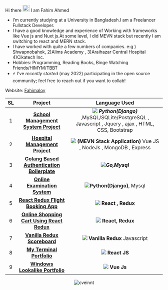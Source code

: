 Hi there <img src="https://media.giphy.com/media/hvRJCLFzcasrR4ia7z/giphy.gif" width="22">
I am Fahim Ahmed

- I’m currently studying at a University in Bangladesh.I am a Freelancer Fullstack Developer.
- I have a good knowledge and experience of Working with frameworks like Vue js and Nuxt js.At some level, I did MEVN stack but recently I am switching to react and MERN stack.
- I have worked with quite a few numbers of companies. e:g ) Shwapnobahok, 2)Alims Academy , 3)Araihazar Central Hospital 4)Cikatech Inc.
- Hobbies: Programming, Reading Books, Binge Watching Friends/HIMYM/TBBT
- ⚡ I've _recently started_ (may 2022) participating in the open source community; feel free to reach out if you want to collab!

Website: <a href="https://fahimaloy-terminal-portfolio.onrender.com/">Fahimaloy</a>

<table>
<thead>
<tr>
<th align="center">SL</th>
<th align="center">Project</th>
<th align="center">Language Used</th>
</tr>
</thead>
<tbody><tr>
<td align="center">1</td>
<td align="center"><a href="https://smsp.onrender.com"><strong>School Management System Project</strong></a></td>
<td align="center"><div class="desc"> <img src="https://img.icons8.com/color/20/000000/python--v1.png"/> <em><strong>Python(Django)</strong></em> ,MySQL/SQLite/PostgreSQL , Javascript , Jquery , ajax , HTML, CSS, Bootstrap  </div></td>
</tr>
<tr>
<td align="center">2</td>
<td align="center"><a href="#"><strong>Hospital Management Project</strong></a></td>
<td align="center"><div class="desc"><img src="https://img.icons8.com/color/20/000000/vue-js.png"/>  <strong>(MEVN Stack Application)</strong> Vue JS , NodeJs , MongoDB , Express</div></td>
</tr>
<tr>
<td align="center">3</td>
<td align="center"><a href="https://github.com/fahimaloy/goFiberAuth"><strong>Golang Based Authentication Boilerplate</strong></a></td>
<td align="center"><div class="desc"><img src="https://img.icons8.com/color/20/000000/golang.png"/><em><strong>Go,Mysql</strong></em></div></td>
</tr>
<tr>
<td align="center">4</td>
<td align="center"><a href="#"><strong>Online Examination System</strong></a></td>
<td align="center"><div class="desc"> <img src="https://img.icons8.com/color/20/000000/python--v1.png"/><strong>Python(Django)</strong>, Mysql</td>
</tr>
  <tr>
<td align="center">5</td>
<td align="center"><a href="https://github.com/fahimaloy/flight-booking-app"><strong>React Redux Flight Booking App</strong></a></td>
<td align="center"><div class="desc"> <img src="https://img.icons8.com/officel/20/000000/react.png"/> <strong>React , Redux</strong></td>
</tr>
  <tr>
<td align="center">6</td>
<td align="center"><a href="https://github.com/fahimaloy/react-redux-shopping-cart"><strong>Online Shopping Cart Using React Redux</strong></a></td>
<td align="center"><div class="desc"><img src="https://img.icons8.com/officel/20/000000/react.png"/> <strong>React, Redux</strong></td>
</tr>
<tr>
<td align="center">7</td>
<td align="center"><a href="https://github.com/fahimaloy/fahimaloy.vanilla-redux-scoreboard.io"><strong>Vanilla Redux Scoreboard</strong></a></td>
<td align="center"><div class="desc"><img src="https://img.icons8.com/officel/20/000000/js.png"/> <strong>Vanilla Redux</strong> Javascript </div></td>
</tr>
 <tr>
<td align="center">8</td>
<td align="center"><a href="https://fahimaloy-terminal-portfolio.onrender.com"><strong>My Terminal Portfolio</strong></a></td>
<td align="center"><div class="desc"><img src="https://img.icons8.com/officel/20/000000/react.png"/> <strong>React JS</strong> </div></td>
</tr>
<tr>
<td align="center">9</td>
<td align="center"><a href="https://fahimaloy-win.onrender.com"><strong>Windows Lookalike Portfolio</strong></a></td>
<td align="center"><div class="desc"><img src="https://img.icons8.com/color/20/000000/vue-js.png"/> <strong>Vue Js</strong> </div></td>
</tr>
</tbody></table>


<p align="center"> <img src="https://github-readme-stats.vercel.app/api?username=fahimaloy&count_private=true&show_icons=true&hide_border=true&theme=tokyonight" alt="cveinnt" />
  
